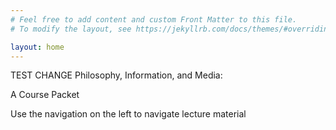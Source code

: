 ```yaml
---
# Feel free to add content and custom Front Matter to this file.
# To modify the layout, see https://jekyllrb.com/docs/themes/#overriding-theme-defaults

layout: home
---
```


TEST CHANGE Philosophy, Information, and Media:

A Course Packet

Use the navigation on the left to navigate lecture material